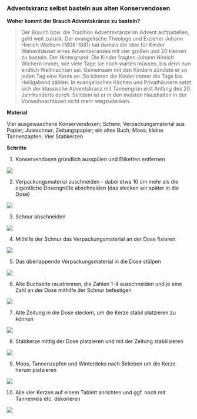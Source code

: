 ### Adventskranz selbst basteln aus alten Konservendosen

**Woher kommt der Brauch Adventskränze zu basteln?**

> Der Brauch bzw. die Tradition Adventskränze im Advent aufzustellen,
> geht weit zurück. Der evangelische Theologe und Erzieher Johann
> Hinrich Wichern (1808-1881) hat damals die Idee für Kinder
> Waisenhäuser eines Adventskranzes mit vier großen und 20 kleinen zu
> basteln. Der Hintergrund: Die Kinder fragten Johann Hinrich Wichern
> immer, wie viele Tage sie noch warten müssen, bis denn nun endlich
> Weihnachten sei. Gemeinsam mit den Kindern zündete er so jeden Tag
> eine Kerze an. So können die Kinder immer die Tage bis Heiligabend
> zählen. In evangelischen Kirchen und Privathäusern setzt sich der
> klassische Adventskranz mit Tannengrün erst Anfang des 20.
> Jahrhunderts durch. Seitdem ist er in den meisten Haushalten in der
> Vorweihnachtszeit nicht mehr wegzudenken.

**Material**

Vier ausgewaschene Konservendosen; Schere; Verpackungsmaterial aus
Papier; Juteschnur; Zeitungspapier; ein altes Buch; Moos; kleine
Tannenzapfen; Vier Stabkerzen

**Schritte**

1.  Konservendosen gründlich ausspülen und Etiketten entfernen

![](/content/1/01_media/media/image1.jpeg)

2.  Verpackungsmaterial zuschneiden - dabei etwa 10 cm mehr als die
    eigentliche Dosengröße abschneiden (das stecken wir später in die
    Dose)

![](/content/1/01_media/media/image2.jpeg)

3.  Schnur abschneiden

![](/content/1/01_media/media/image3.jpeg)

4.  Mithilfe der Schnur das Verpackungsmaterial an der Dose fixieren

![](/content/1/01_media/media/image4.jpeg)

5.  Das überlappende Verpackungsmaterial in die Dose stülpen

![](/content/1/01_media/media/image5.jpeg)

6.  Alte Buchseite raustrennen, die Zahlen 1-4 ausschneiden und je eine
    Zahl an der Dose mithilfe der Schnur befestigen

![](/content/1/01_media/media/image6.jpeg)

7.  Alte Zeitung in die Dose stecken, um die Kerze stabil platzieren zu
    können

![](/content/1/01_media/media/image7.jpeg)

8.  Stabkerze mittig der Dose platzieren und mit der Zeitung
    stabilisieren

![](/content/1/01_media/media/image8.jpeg)

9.  Moos, Tannenzapfen und Winterdeko nach Belieben um die Kerze herum
    platzieren

![](/content/1/01_media/media/image9.jpeg)

10. Alle vier Kerzen auf einem Tablett anrichten und ggf. noch mit
    Tannenreis etc. dekorieren

![](/content/1/01_media/media/image10.jpeg)
